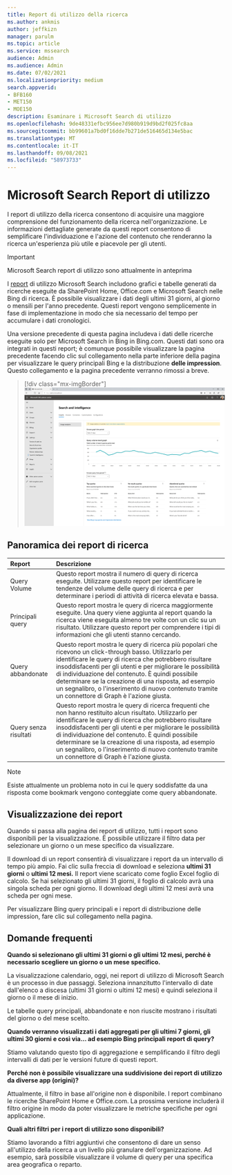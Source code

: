 ```yaml
---
title: Report di utilizzo della ricerca
ms.author: ankmis
author: jeffkizn
manager: parulm
ms.topic: article
ms.service: mssearch
audience: Admin
ms.audience: Admin
ms.date: 07/02/2021
ms.localizationpriority: medium
search.appverid:
- BFB160
- MET150
- MOE150
description: Esaminare i Microsoft Search di utilizzo
ms.openlocfilehash: 9de48331efbc956ee7d980b919d9bd2f025fc8aa
ms.sourcegitcommit: bb99601a7bd0f16dde7b271de516465d134e5bac
ms.translationtype: MT
ms.contentlocale: it-IT
ms.lasthandoff: 09/08/2021
ms.locfileid: "58973733"
---
```

# <a name="microsoft-search-usage-reports"></a>Microsoft Search Report di utilizzo

I report di utilizzo della ricerca consentono di acquisire una maggiore comprensione del funzionamento della ricerca nell'organizzazione. Le informazioni dettagliate generate [](./make-content-easy-to-find.md) da questi report consentono di semplificare l'individuazione e l'azione del contenuto che renderanno la ricerca un'esperienza più utile e piacevole per gli utenti.

> [!IMPORTANT]
> Microsoft Search report di utilizzo sono attualmente in anteprima

I [report](https://admin.microsoft.com/Adminportal/Home?#/MicrosoftSearch/insights) di utilizzo Microsoft Search includono grafici e tabelle generati da ricerche eseguite da SharePoint Home, Office.com e Microsoft Search nelle Bing di ricerca. È possibile visualizzare i dati degli ultimi 31 giorni, al giorno o mensili per l'anno precedente. Questi report vengono semplicemente in fase di implementazione in modo che sia necessario del tempo per accumulare i dati cronologici.

Una versione precedente di questa pagina includeva i dati delle ricerche eseguite solo per Microsoft Search in Bing in Bing.com. Questi dati sono ora integrati in questi report; è comunque possibile visualizzare la pagina precedente facendo clic sul collegamento nella parte inferiore della pagina per visualizzare le query principali Bing e la distribuzione **delle impression**. Questo collegamento e la pagina precedente verranno rimossi a breve.

> [!div class="mx-imgBorder"]
> ![Dashboard dei report di utilizzo della ricerca.](media/usage-reports/usage_reports_v2.png)

## <a name="overview-of-search-reports"></a>Panoramica dei report di ricerca

| Report | Descrizione |
|:-----|:-----|
|Query Volume|Questo report mostra il numero di query di ricerca eseguite. Utilizzare questo report per identificare le tendenze del volume delle query di ricerca e per determinare i periodi di attività di ricerca elevata e bassa.|
|Principali query|Questo report mostra le query di ricerca maggiormente eseguite. Una query viene aggiunta al report quando la ricerca viene eseguita almeno tre volte con un clic su un risultato. Utilizzare questo report per comprendere i tipi di informazioni che gli utenti stanno cercando.|
|Query abbandonate|Questo report mostra le query di ricerca più popolari che ricevono un click-through basso. Utilizzarlo per identificare le query di ricerca che potrebbero risultare insoddisfacenti per gli utenti e per migliorare le possibilità di individuazione del contenuto. È quindi possibile determinare se la creazione di una risposta, ad esempio un segnalibro, o l'inserimento di nuovo contenuto tramite un connettore di Graph è l'azione giusta.|
|Query senza risultati|Questo report mostra le query di ricerca frequenti che non hanno restituito alcun risultato. Utilizzarlo per identificare le query di ricerca che potrebbero risultare insoddisfacenti per gli utenti e per migliorare le possibilità di individuazione del contenuto. È quindi possibile determinare se la creazione di una risposta, ad esempio un segnalibro, o l'inserimento di nuovo contenuto tramite un connettore di Graph è l'azione giusta.|

>[!NOTE]
>Esiste attualmente un problema noto in cui le query soddisfatte da una risposta come bookmark vengono conteggiate come query abbandonate.

## <a name="viewing-reports"></a>Visualizzazione dei report

Quando si passa alla pagina dei report di utilizzo, tutti i report sono disponibili per la visualizzazione. È possibile utilizzare il filtro data per selezionare un giorno o un mese specifico da visualizzare.

Il download di un report consentirà di visualizzare i report da un intervallo di tempo più ampio. Fai clic sulla freccia di download e seleziona **ultimi 31 giorni** o **ultimi 12 mesi.** Il report viene scaricato come foglio Excel foglio di calcolo. Se hai selezionato gli ultimi 31 giorni, il foglio di calcolo avrà una singola scheda per ogni giorno. Il download degli ultimi 12 mesi avrà una scheda per ogni mese.

Per visualizzare Bing query principali e i report di distribuzione delle impression, fare clic sul collegamento nella pagina.

## <a name="frequently-asked-questions"></a>Domande frequenti

**Quando si selezionano gli ultimi 31 giorni o gli ultimi 12 mesi, perché è necessario scegliere un giorno o un mese specifico.**

La visualizzazione calendario, oggi, nei report di utilizzo di Microsoft Search è un processo in due passaggi. Seleziona innanzitutto l'intervallo di date dall'elenco a discesa (ultimi 31 giorni o ultimi 12 mesi) e quindi seleziona il giorno o il mese di inizio.

Le tabelle query principali, abbandonate e non riuscite mostrano i risultati del giorno o del mese scelto.

**Quando verranno visualizzati i dati aggregati per gli ultimi 7 giorni, gli ultimi 30 giorni e così via... ad esempio Bing principali report di query?**

Stiamo valutando questo tipo di aggregazione e semplificando il filtro degli intervalli di dati per le versioni future di questi report.

**Perché non è possibile visualizzare una suddivisione dei report di utilizzo da diverse app (origini)?**

Attualmente, il filtro in base all'origine non è disponibile. I report combinano le ricerche SharePoint Home e Office.com. La prossima versione includerà il filtro origine in modo da poter visualizzare le metriche specifiche per ogni applicazione.

**Quali altri filtri per i report di utilizzo sono disponibili?**

Stiamo lavorando a filtri aggiuntivi che consentono di dare un senso all'utilizzo della ricerca a un livello più granulare dell'organizzazione. Ad esempio, sarà possibile visualizzare il volume di query per una specifica area geografica o reparto.
